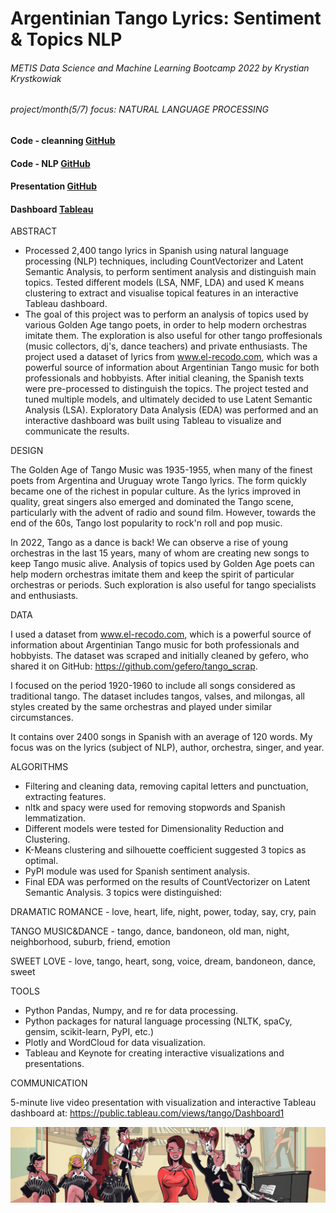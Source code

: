 # Argentinian Tango Lyrics: Sentiment & Topics NLP
###### METIS Data Science and Machine Learning Bootcamp 2022 by Krystian Krystkowiak
###### project/month(5/7) focus: NATURAL LANGUAGE PROCESSING
#### Code - cleanning [GitHub](https://github.com/Krystkowiakk/Argentinian-Tango-Lyrics-Sentiment-Topics-NLP/blob/main/1.%20Krystkowiak_Krystian_Project_5_Argentinian%20Tango%20Lyrics%20Sentiment%20%26%20Topics%20NLP%20-%20cleaning.ipynb)
#### Code - NLP [GitHub](https://github.com/Krystkowiakk/Argentinian-Tango-Lyrics-Sentiment-Topics-NLP/blob/main/2.%20Krystkowiak_Krystian_Project_5_Argentinian%20Tango%20Lyrics%20Sentiment%20%26%20Topics%20NLP%20-%20NLP.ipynb)
#### Presentation [GitHub](https://github.com/Krystkowiakk/Heart-Disease-Patients-Classification/blob/main/Project%20Presentation/Krystkowiak_Krystian_Project_4_Classification_on-Heart_Disease_Indicators.pdf)
#### Dashboard [Tableau](https://public.tableau.com/views/tango/Dashboard1)

ABSTRACT

- Processed 2,400 tango lyrics in Spanish using natural language processing (NLP) techniques, including CountVectorizer and Latent Semantic Analysis, to perform sentiment analysis and distinguish main topics. Tested different models (LSA, NMF, LDA) and used K means clustering to extract and visualise topical features in an interactive Tableau dashboard.
- The goal of this project was to perform an analysis of topics used by various Golden Age tango poets, in order to help modern orchestras imitate them. The exploration is also useful for other tango proffesionals (music collectors, dj's, dance teachers) and private enthusiasts. The project used a dataset of lyrics from www.el-recodo.com, which was a powerful source of information about Argentinian Tango music for both professionals and hobbyists. After initial cleaning, the Spanish texts were pre-processed to distinguish the topics. The project tested and tuned multiple models, and ultimately decided to use Latent Semantic Analysis (LSA). Exploratory Data Analysis (EDA) was performed and an interactive dashboard was built using Tableau to visualize and communicate the results.

DESIGN

The Golden Age of Tango Music was 1935-1955, when many of the finest poets from Argentina and Uruguay wrote Tango lyrics. The form quickly became one of the richest in popular culture.  As the lyrics improved in quality, great singers also emerged and dominated the Tango scene, particularly with the advent of radio and sound film. However, towards the end of the 60s, Tango lost popularity to rock'n roll and pop music.

In 2022, Tango as a dance is back! We can observe a rise of young orchestras in the last 15 years, many of whom are creating new songs to keep Tango music alive. Analysis of topics used by Golden Age poets can help modern orchestras imitate them and keep the spirit of particular orchestras or periods. Such exploration is also useful for tango specialists and enthusiasts.

DATA

I used a dataset from www.el-recodo.com, which is a powerful source of information about Argentinian Tango music for both professionals and hobbyists. The dataset was scraped and initially cleaned by gefero, who shared it on GitHub: https://github.com/gefero/tango_scrap.

I focused on the period 1920-1960 to include all songs considered as traditional tango. The dataset includes tangos, valses, and milongas, all styles created by the same orchestras and played under similar circumstances.

It contains over 2400 songs in Spanish with an average of 120 words. My focus was on the lyrics (subject of NLP), author, orchestra, singer, and year.

ALGORITHMS

- Filtering and cleaning data, removing capital letters and punctuation, extracting features.
- nltk and spacy were used for removing stopwords and Spanish lemmatization.
- Different models were tested for Dimensionality Reduction and Clustering.
- K-Means clustering and silhouette coefficient suggested 3 topics as optimal.
- PyPI module was used for Spanish sentiment analysis.
- Final EDA was performed on the results of CountVectorizer on Latent Semantic Analysis. 3 topics were distinguished:

DRAMATIC ROMANCE - love, heart, life, night, power, today, say, cry, pain

TANGO MUSIC&DANCE - tango, dance, bandoneon, old man, night, neighborhood, suburb, friend, emotion

SWEET LOVE - love, tango, heart, song, voice, dream, bandoneon, dance, sweet

TOOLS

- Python Pandas, Numpy, and re for data processing.
- Python packages for natural language processing (NLTK, spaCy, gensim, scikit-learn, PyPI, etc.)
- Plotly and WordCloud for data visualization.
- Tableau and Keynote for creating interactive visualizations and presentations.

COMMUNICATION

5-minute live video presentation with visualization and interactive Tableau dashboard at: https://public.tableau.com/views/tango/Dashboard1

![Argentinian Tango Lyrics: Sentiment & Topics NLP](files/cover.jpg)


